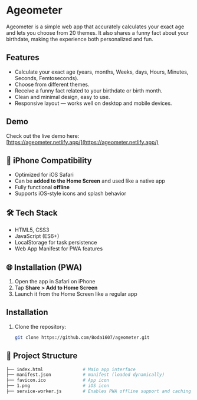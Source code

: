 # Ageometer
Ageometer is a simple web app that accurately calculates your exact age and lets you choose from 20 themes. It also shares a funny fact about your birthdate, making the experience both personalized and fun.
## Features

- Calculate your exact age (years, months, Weeks, days, Hours, Minutes, Seconds, Femtoseconds).
- Choose from different themes.
- Receive a funny fact related to your birthdate or birth month.
- Clean and minimal design, easy to use.
- Responsive layout — works well on desktop and mobile devices.

## Demo

Check out the live demo here:  
[https://ageometer.netlify.app/](https://ageometer.netlify.app/)

## 📱 iPhone Compatibility

- Optimized for iOS Safari
- Can be **added to the Home Screen** and used like a native app
- Fully functional **offline**
- Supports iOS-style icons and splash behavior

## 🛠️ Tech Stack

- HTML5, CSS3
- JavaScript (ES6+)
- LocalStorage for task persistence
- Web App Manifest for PWA features

## 🌐 Installation (PWA)

1. Open the app in Safari on iPhone
2. Tap **Share > Add to Home Screen**
3. Launch it from the Home Screen like a regular app

## Installation

1. Clone the repository:
   ```bash
   git clone https://github.com/Boda1607/ageometer.git

## 📁 Project Structure

```bash
├── index.html               # Main app interface
├── manifest.json            # manifest (loaded dynamically)
├── favicon.ico              # App icon
├── 1.png                    # iOS icon
├── service-worker.js        # Enables PWA offline support and caching


